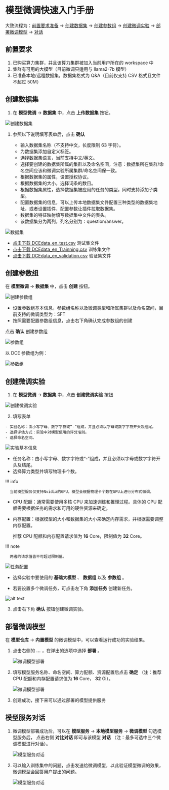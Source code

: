 # 模型微调快速入门手册

大致流程为：[前置要求准备](#_2) -> [创建数据集](#_3) -> [创建参数组](#_4) -> [创建微调实验](#_5) -> [部署微调模型](#_6) -> [对话](#_7)

## 前置要求

1. 已购买算力集群，并且该算力集群被加入当前用户所在的 workspace 中
2. 集群有可用的大模型（目前微调只适用与 llama2-7b 模型）
3. 已准备本地/远程数据集，数据集格式为 Q&A（目前仅支持 CSV 格式且文件不超过 50M）

## 创建数据集

1. 在 **模型微调** -> **数据集** 中，点击 **上传数据集** 按钮。

![创建数据集](images/dataset01.png)

1. 参照以下说明填写表单后，点击 **确认**

   - 输入数据集名称（不支持中文，长度限制 63 字符）。
   - 为数据集添加自定义标签。
   - 选择数据集语言，当前支持中文/英文。
   - 选择要创建的数据集所属的集群以及命名空间，注意：数据集所在集群/命名空间应该和微调实验所属集群/命名空间保一致。
   - 根据数据集的属性，设置授权协议。
   - 根据数据集的大小，选择词条的数目。
   - 根据数据集属性，选择数据集被应用的任务的类型，同时支持添加子类型。
   - 配置数据集的信息，可以上传本地数据集文件配置三种类型的数据集地址，或者设置插件，配置参数让插件拉取数据集。
   - 数据集的特征映射填写数据集中文件的表头。
   - 该数据集分为两列，列名分别为：question/answer。

![数据集](images/dataset02.png)

- [点击下载 DCEdata_en_test.csv](images/DCEdata_en_test.csv) 测试集文件
- [点击下载 DCEdata_en_Trainning.csv](images/DCEdata_en_Trainning.csv) 训练集文件
- [点击下载 DCEdata_en_validation.csv](images/DCEdata_en_validation.csv) 验证集文件

## 创建参数组

在 **模型微调** -> **数据集** 中，点击 **创建** 按钮。

![创建参数组](images/create-parameter-groups.png)

- 设置参数组基本信息，参数组名称以及微调类型和所属集群以及命名空间，目前支持的微调类型为：SFT
- 按照需要配置参数组信息，点击右下角确认完成参数组的创建

点击 **确认** 创建参数组

![参数组](images/parmergroup02.png)

以 DCE 参数组为例：

![参数组](images/parmergroup01.png)

## 创建微调实验

1.   在 **模型微调** -> **数据集** 中，点击 **创建微调实验** 按钮

   ![创建微调实验](images/create-fine-tuning-experiment.png)

2.   填写表单

    - 实验名称：由小写字母、数字字符或“-”组成，并且必须以字母或数字字符开头及结尾。
    - 选择评估方式：实验中对模型使用的评分准则。
    - 选择命名空间。

![实验基本信息](images/basic-information-of-experiment.png)

- 任务名称：由小写字母、数字字符或“-”组成，并且必须以字母或数字字符开头及结尾。
- 选择算力类型并填写物理卡个数。

!!! info

      当前模型服务仅支持Nvidia的GPU，模型会根据物理卡个数在GPU上进行分布式微调。

- CPU 配额：通常需要使用多核 CPU 来加速训练和推理过程。具体的 CPU 配额需要根据任务的需求和可用的硬件资源来确定。
- 内存配置：根据模型的大小和数据集的大小来确定内存需求，并根据需要调整内存配置。

  推荐 CPU 配额和内存配置请求值为 **16** Core，限制值为 **32** Core。

!!! note

      两者的请求值皆不可超过限制值。

![任务配置](images/resource-allocation.png)

- 选择实验中要使用的 **基础大模型** 、 **数据组** 以及 **参数组** 。

- 若要设置多个微调任务，可点击左下角 **添加任务** 创建新任务。

![alt text](images/add-task.png)

3.  点击右下角 **确认** 按钮创建微调实验。

## 部署微调模型

在 **模型仓库** -> **内置模型** 的微调模型中，可以查看运行成功的实验结果。

1. 点击右侧的 **...** ，在弹出的选项中选择 **部署** 。

    ![微调模型部署](images/dtx-chat01.png)

2. 填写模型服务名称、命名空间、算力配额、资源配置后点击 **确定** （注：推荐 CPU 配额和内存配置请求值为 **16** Core， **32** Gi）。

    ![微调模型部署](images/dtx-chat02.png)

3. 创建成功，接下来可以通过部署的模型提供服务

## 模型服务对话

1. 微调模型部署成功后，可以在 **模型服务** -> **本地模型服务** -> **微调模型** 勾选模型服务后，
   点击右侧 **对比对话** 即可与该模型 **对话**
   （注：最多可选中三个微调模型进行对话）。

   ![模型服务对话](images/dtx-chat03.png)

2. 可以输入训练集中的问题，点击发送给微调模型，以此验证模型微调的效果，微调模型会回答用户提出的问题。

   ![模型服务对话](images/dtx-chat04.png)

